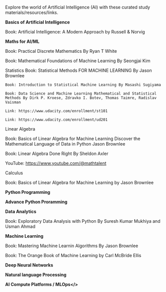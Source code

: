 Explore the world of Artificial Intelligence (AI) with these curated study materials/resources/links. 

<b>Basics of Artificial Intelligence</b>

  Book: Artificial Intelligence: A Modern Approach by Russell & Norvig

<b>Maths for AI/ML</b>

  Book: Practical Discrete Mathematics By Ryan T White

  Book: Mathematical Foundations of Machine Learning By Seongjai Kim

  Statistics 
    Book: Statistical Methods FOR MACHINE LEARNING By Jason Brownlee
    
    Book: Introduction to Statistical Machine Learning By Masashi Sugiyama

    Book: Data Science and Machine Learning Mathematical and Statistical Methods By Dirk P. Kroese, Zdravko I. Botev, Thomas Taimre, Radislav Vaisman
  
    Link: https://www.udacity.com/enrollment/st101  
  
    Link: https://www.udacity.com/enrollment/ud201

  Linear Algebra 

  Book: Basics of Linear Algebra for Machine Learning Discover the Mathematical Language of Data in Python Jason Brownlee

  Book: Linear Algebra Done Right By Sheldon Axler

  YouTube: https://www.youtube.com/@mathtalent
  
  Calculus

  Book: Basics of Linear Algebra for Machine Learning by Jason Brownlee

<b>Python Programming</b>

<b>Advance Python Proramming</b>

<b>Data Analytics</b>

  Book: Exploratory Data Analysis with Python By Suresh Kumar Mukhiya and Usman Ahmad
  

<b>Machine Learning</b>

Book: Mastering Machine Learnin Algorithms By Jason Brownlee

Book: The Orange Book of Machine Learning by Carl McBride Ellis

<b>Deep Neural Networks</b>

<b>Natural language Processing</b>

<b>AI Compute Platforms / MLOps</></b>



